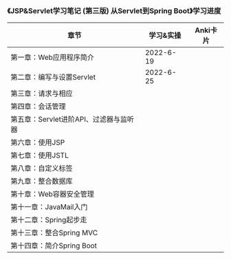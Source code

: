 ### 《JSP&Servlet学习笔记 (第三版) 从Servlet到Spring Boot》学习进度

| 章节                       | 学习&实操    | Anki卡片    |
|--------------------------|-----|-----|
| 第一章：Web应用程序简介            | 2022-6-19    |     |
| 第二章：编写与设置Servlet         | 2022-6-25    |     |
| 第三章：请求与相应                | | |    
| 第四章：会话管理                 |          |           |
| 第五章：Servlet进阶API、过滤器与监听器 |          |           |
| 第六章：使用JSP                |          |           |
| 第七章：使用JSTL               |          |           |
| 第八章：自定义标签                |          |           |
| 第九章：整合数据库                |          |           |
| 第十章：Web容器安全管理            |          |           |
| 第十一章：JavaMail入门          |          |           |
| 第十二章：Spring起步走           |          |           |
| 第十三章：整合Spring MVC        |          |           |
| 第十四章：简介Spring Boot       |          |           |
